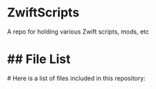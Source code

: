 # ZwiftScripts

A repo for holding various Zwift scripts, mods, etc
<!-- FILE_LIST_START -->
<h1>## File List</h1>

<p># Here is a list of files included in this repository:</p>

<div class="lazyload-placeholder" data-content="file-list-1" style="min-height: 400px;"></div>
<div class="lazyload-placeholder" data-content="file-list-2" style="min-height: 400px;"></div>
<script>
document.addEventListener("DOMContentLoaded", function() {
    const lazyLoadElements = document.querySelectorAll('.lazyload-placeholder');

    if ("IntersectionObserver" in window) {
        let rootMargin = '0px 0px 400px 0px';
        let threshold = 0.5;
        if (window.innerWidth <= 768) {  // Mobile devices
            rootMargin = '0px 0px 100px 0px';
            threshold = 0.1;
        } else if (window.innerWidth <= 1024) {  // Tablets
            rootMargin = '0px 0px 200px 0px';
            threshold = 0.3;
        } else if (window.innerWidth <= 1440) {  // Small desktops
            rootMargin = '0px 0px 300px 0px';
            threshold = 0.4;
        } else {  // Large desktops
            rootMargin = '0px 0px 400px 0px';
            threshold = 0.5;
        }
        let observer = new IntersectionObserver((entries, observer) => {
            entries.forEach(entry => {
                if (entry.isIntersecting) {
                    let placeholder = entry.target;
                    let contentId = placeholder.dataset.content;
                    let file_list_html = '';
                    switch(contentId) {
                        case 'file-list-1':
                            file_list_html = `<ul><h2 style="color: #2ccd09;">Repo Root</h2>
- [.black](https://github.com/Nick2bad4u/ZwiftScripts/blob/main/.black)
- [.editorconfig](https://github.com/Nick2bad4u/ZwiftScripts/blob/main/.editorconfig)
- [.gitignore](https://github.com/Nick2bad4u/ZwiftScripts/blob/main/.gitignore)
- [.hintrc](https://github.com/Nick2bad4u/ZwiftScripts/blob/main/.hintrc)
- [.jsbeautifyrc](https://github.com/Nick2bad4u/ZwiftScripts/blob/main/.jsbeautifyrc)
- [.jscsrc](https://github.com/Nick2bad4u/ZwiftScripts/blob/main/.jscsrc)
- [.prettierignore](https://github.com/Nick2bad4u/ZwiftScripts/blob/main/.prettierignore)
- [.prettierrc](https://github.com/Nick2bad4u/ZwiftScripts/blob/main/.prettierrc)
- [CNAME](https://github.com/Nick2bad4u/ZwiftScripts/blob/main/CNAME)
- [.vale.ini](https://github.com/Nick2bad4u/ZwiftScripts/blob/main/.vale.ini)
- [.stylelintrc.json](https://github.com/Nick2bad4u/ZwiftScripts/blob/main/.stylelintrc.json)
- [Zwift-Setup.lnk](https://github.com/Nick2bad4u/ZwiftScripts/blob/main/Zwift-Setup.lnk)
- [ZwiftSetup.lnk](https://github.com/Nick2bad4u/ZwiftScripts/blob/main/ZwiftSetup.lnk)
- [README.md](https://github.com/Nick2bad4u/ZwiftScripts/blob/main/README.md)
- [LaunchZwift.ps1](https://github.com/Nick2bad4u/ZwiftScripts/blob/main/LaunchZwift.ps1)
- [MonitorZwift.ps1](https://github.com/Nick2bad4u/ZwiftScripts/blob/main/MonitorZwift.ps1)
- [MoveZwiftCleanPhotos.ps1](https://github.com/Nick2bad4u/ZwiftScripts/blob/main/MoveZwiftCleanPhotos.ps1)
- [SetPrimaryDefault.ps1](https://github.com/Nick2bad4u/ZwiftScripts/blob/main/SetPrimaryDefault.ps1)
- [SetPrimaryZwift.ps1](https://github.com/Nick2bad4u/ZwiftScripts/blob/main/SetPrimaryZwift.ps1)
- [Zwift-Bike-Combos.xlsx](https://github.com/Nick2bad4u/ZwiftScripts/blob/main/Zwift-Bike-Combos.xlsx)
- [.pre-commit-config.yaml](https://github.com/Nick2bad4u/ZwiftScripts/blob/main/.pre-commit-config.yaml)
- [.pre-commit-hooks.yaml](https://github.com/Nick2bad4u/ZwiftScripts/blob/main/.pre-commit-hooks.yaml)
## JavaScript
- [.eslintrc.js](https://github.com/Nick2bad4u/ZwiftScripts/blob/main/.eslintrc.js)
## YAML
- [.github/labeler.yml](https://github.com/Nick2bad4u/ZwiftScripts/blob/main/.github/labeler.yml)
- [.github/workflows/ActionLint.yml](https://github.com/Nick2bad4u/ZwiftScripts/blob/main/.github/workflows/ActionLint.yml)
- [.github/workflows/defender.yml](https://github.com/Nick2bad4u/ZwiftScripts/blob/main/.github/workflows/defender.yml)
- [.github/workflows/dependency-review.yml](https://github.com/Nick2bad4u/ZwiftScripts/blob/main/.github/workflows/dependency-review.yml)
- [.github/workflows/generate-file-list.yml](https://github.com/Nick2bad4u/ZwiftScripts/blob/main/.github/workflows/generate-file-list.yml)
- [.github/workflows/greetings.yml](https://github.com/Nick2bad4u/ZwiftScripts/blob/main/.github/workflows/greetings.yml)
- [.github/workflows/label.yml](https://github.com/Nick2bad4u/ZwiftScripts/blob/main/.github/workflows/label.yml)
- [.github/workflows/ossar.yml](https://github.com/Nick2bad4u/ZwiftScripts/blob/main/.github/workflows/ossar.yml)
- [.github/workflows/osv-scanner.yml](https://github.com/Nick2bad4u/ZwiftScripts/blob/main/.github/workflows/osv-scanner.yml)
- [.github/workflows/sitemap.yml](https://github.com/Nick2bad4u/ZwiftScripts/blob/main/.github/workflows/sitemap.yml)
- [.github/workflows/stale.yml](https://github.com/Nick2bad4u/ZwiftScripts/blob/main/.github/workflows/stale.yml)
- [.github/workflows/static.yml](https://github.com/Nick2bad4u/ZwiftScripts/blob/main/.github/workflows/static.yml)
- [.github/workflows/super-linter.yml](https://github.com/Nick2bad4u/ZwiftScripts/blob/main/.github/workflows/super-linter.yml)
- [.markdownlint.yml](https://github.com/Nick2bad4u/ZwiftScripts/blob/main/.markdownlint.yml)</ul>`;
                            break;
                        case 'file-list-2':
                            file_list_html = `<ul>- [.scss-lint.yml](https://github.com/Nick2bad4u/ZwiftScripts/blob/main/.scss-lint.yml)
- [_config.yml](https://github.com/Nick2bad4u/ZwiftScripts/blob/main/_config.yml)
## .vscode
- [.vscode/launch.json](https://github.com/Nick2bad4u/ZwiftScripts/blob/main/.vscode/launch.json)
- [.vscode/settings.json](https://github.com/Nick2bad4u/ZwiftScripts/blob/main/.vscode/settings.json)
- [.vscode/tasks.json](https://github.com/Nick2bad4u/ZwiftScripts/blob/main/.vscode/tasks.json)
## src
- [src/generate_file_list.py](https://github.com/Nick2bad4u/ZwiftScripts/blob/main/src/generate_file_list.py)</ul>`;
                            break;
                    }
                    placeholder.innerHTML = file_list_html;
                    observer.unobserve(placeholder);
                    console.log(`Loaded content for ${contentId}`);
                }
            });
        }, { rootMargin: rootMargin, threshold: threshold });

        lazyLoadElements.forEach(element => {
            element.style.marginTop = '-17px';
            observer.observe(element);
        });
    } else {
        lazyLoadElements.forEach(placeholder => {
            let contentId = placeholder.dataset.content;
            let file_list_html = '';
            switch(contentId) {
                case 'file-list-1':
                    file_list_html = `<ul><h2 style="color: #2ccd09;">Repo Root</h2>
- [.black](https://github.com/Nick2bad4u/ZwiftScripts/blob/main/.black)
- [.editorconfig](https://github.com/Nick2bad4u/ZwiftScripts/blob/main/.editorconfig)
- [.gitignore](https://github.com/Nick2bad4u/ZwiftScripts/blob/main/.gitignore)
- [.hintrc](https://github.com/Nick2bad4u/ZwiftScripts/blob/main/.hintrc)
- [.jsbeautifyrc](https://github.com/Nick2bad4u/ZwiftScripts/blob/main/.jsbeautifyrc)
- [.jscsrc](https://github.com/Nick2bad4u/ZwiftScripts/blob/main/.jscsrc)
- [.prettierignore](https://github.com/Nick2bad4u/ZwiftScripts/blob/main/.prettierignore)
- [.prettierrc](https://github.com/Nick2bad4u/ZwiftScripts/blob/main/.prettierrc)
- [CNAME](https://github.com/Nick2bad4u/ZwiftScripts/blob/main/CNAME)
- [.vale.ini](https://github.com/Nick2bad4u/ZwiftScripts/blob/main/.vale.ini)
- [.stylelintrc.json](https://github.com/Nick2bad4u/ZwiftScripts/blob/main/.stylelintrc.json)
- [Zwift-Setup.lnk](https://github.com/Nick2bad4u/ZwiftScripts/blob/main/Zwift-Setup.lnk)
- [ZwiftSetup.lnk](https://github.com/Nick2bad4u/ZwiftScripts/blob/main/ZwiftSetup.lnk)
- [README.md](https://github.com/Nick2bad4u/ZwiftScripts/blob/main/README.md)
- [LaunchZwift.ps1](https://github.com/Nick2bad4u/ZwiftScripts/blob/main/LaunchZwift.ps1)
- [MonitorZwift.ps1](https://github.com/Nick2bad4u/ZwiftScripts/blob/main/MonitorZwift.ps1)
- [MoveZwiftCleanPhotos.ps1](https://github.com/Nick2bad4u/ZwiftScripts/blob/main/MoveZwiftCleanPhotos.ps1)
- [SetPrimaryDefault.ps1](https://github.com/Nick2bad4u/ZwiftScripts/blob/main/SetPrimaryDefault.ps1)
- [SetPrimaryZwift.ps1](https://github.com/Nick2bad4u/ZwiftScripts/blob/main/SetPrimaryZwift.ps1)
- [Zwift-Bike-Combos.xlsx](https://github.com/Nick2bad4u/ZwiftScripts/blob/main/Zwift-Bike-Combos.xlsx)
- [.pre-commit-config.yaml](https://github.com/Nick2bad4u/ZwiftScripts/blob/main/.pre-commit-config.yaml)
- [.pre-commit-hooks.yaml](https://github.com/Nick2bad4u/ZwiftScripts/blob/main/.pre-commit-hooks.yaml)
## JavaScript
- [.eslintrc.js](https://github.com/Nick2bad4u/ZwiftScripts/blob/main/.eslintrc.js)
## YAML
- [.github/labeler.yml](https://github.com/Nick2bad4u/ZwiftScripts/blob/main/.github/labeler.yml)
- [.github/workflows/ActionLint.yml](https://github.com/Nick2bad4u/ZwiftScripts/blob/main/.github/workflows/ActionLint.yml)
- [.github/workflows/defender.yml](https://github.com/Nick2bad4u/ZwiftScripts/blob/main/.github/workflows/defender.yml)
- [.github/workflows/dependency-review.yml](https://github.com/Nick2bad4u/ZwiftScripts/blob/main/.github/workflows/dependency-review.yml)
- [.github/workflows/generate-file-list.yml](https://github.com/Nick2bad4u/ZwiftScripts/blob/main/.github/workflows/generate-file-list.yml)
- [.github/workflows/greetings.yml](https://github.com/Nick2bad4u/ZwiftScripts/blob/main/.github/workflows/greetings.yml)
- [.github/workflows/label.yml](https://github.com/Nick2bad4u/ZwiftScripts/blob/main/.github/workflows/label.yml)
- [.github/workflows/ossar.yml](https://github.com/Nick2bad4u/ZwiftScripts/blob/main/.github/workflows/ossar.yml)
- [.github/workflows/osv-scanner.yml](https://github.com/Nick2bad4u/ZwiftScripts/blob/main/.github/workflows/osv-scanner.yml)
- [.github/workflows/sitemap.yml](https://github.com/Nick2bad4u/ZwiftScripts/blob/main/.github/workflows/sitemap.yml)
- [.github/workflows/stale.yml](https://github.com/Nick2bad4u/ZwiftScripts/blob/main/.github/workflows/stale.yml)
- [.github/workflows/static.yml](https://github.com/Nick2bad4u/ZwiftScripts/blob/main/.github/workflows/static.yml)
- [.github/workflows/super-linter.yml](https://github.com/Nick2bad4u/ZwiftScripts/blob/main/.github/workflows/super-linter.yml)
- [.markdownlint.yml](https://github.com/Nick2bad4u/ZwiftScripts/blob/main/.markdownlint.yml)</ul>`;
                    break;
                case 'file-list-2':
                    file_list_html = `<ul>- [.scss-lint.yml](https://github.com/Nick2bad4u/ZwiftScripts/blob/main/.scss-lint.yml)
- [_config.yml](https://github.com/Nick2bad4u/ZwiftScripts/blob/main/_config.yml)
## .vscode
- [.vscode/launch.json](https://github.com/Nick2bad4u/ZwiftScripts/blob/main/.vscode/launch.json)
- [.vscode/settings.json](https://github.com/Nick2bad4u/ZwiftScripts/blob/main/.vscode/settings.json)
- [.vscode/tasks.json](https://github.com/Nick2bad4u/ZwiftScripts/blob/main/.vscode/tasks.json)
## src
- [src/generate_file_list.py](https://github.com/Nick2bad4u/ZwiftScripts/blob/main/src/generate_file_list.py)</ul>`;
                    break;
            }
            placeholder.innerHTML = file_list_html;
        });
    }
});
</script>

<!-- FILE_LIST_END -->
